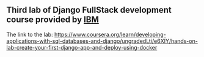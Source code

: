 ## Third lab of Django FullStack development course provided by [IBM](https://www.ibm.com/us-en)


The link to the lab: https://www.coursera.org/learn/developing-applications-with-sql-databases-and-django/ungradedLti/e6XIY/hands-on-lab-create-your-first-django-app-and-deploy-using-docker
